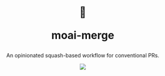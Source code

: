 <div align="center">
  <h1>
    <span>🗿</span>
    <p>moai-merge</p>
  </h1>
  <p>
    An opinionated squash-based workflow for conventional PRs.
  </p>
  <img src="https://img.shields.io/circleci/project/github/zioroboco/moai-merge/master.svg">
</div>
